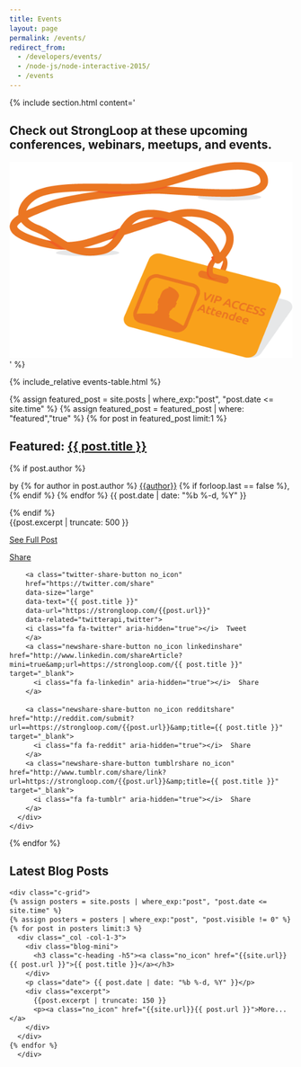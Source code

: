 ```yaml
---
title: Events
layout: page
permalink: /events/
redirect_from:
  - /developers/events/
  - /node-js/node-interactive-2015/
  - /events
---
```

{% include section.html content='
      <div class="c-grid">
        <div class="_col -col-3-4">
          <h2>Check out StrongLoop at these upcoming conferences, webinars, meetups, and events.</h2>
        </div>
        <div class="_col -col-1-4">
        <img src="/blog-assets/2013/07/sl_nr_events_graphic_0_main.png" class="c-fleximg">
        </div>
      </div>
' %}
<section class="c-section x-white">
  <div class="c-container -padded">
    <div class="c-grid">
      <div class="_col -col-1-1">
          {% include_relative events-table.html %}
      </div>
    </div>
  </div>
</section>

{% assign featured_post = site.posts | where_exp:"post", "post.date <= site.time" %}
{% assign featured_post = featured_post | where: "featured","true" %}
{% for post in featured_post limit:1 %}
  <section class="c-section x-lightgrey">
    <div class="c-container -padded">
      <div class="_col -col-1-1">
      <h2 class="c-heading -h4">Featured: <a class="no_icon" href="{{site.url}}{{ post.url }}">{{ post.title }}</a></h2>
        {% if post.author %}<p class="author">by
          {% for author in post.author %}
            <a class="no_icon" href="/authors/{{ author | replace: " ", "_" | replace: ".", "_" }}/">{{author}}</a>
            {% if forloop.last == false %},{% endif %}
          {% endfor %}
        {{ post.date | date: "%b %-d, %Y" }} </p>
        {% endif %}
        <div class="excerpt">
          {{post.excerpt | truncate: 500 }}
          <p><a class="no_icon" href="{{site.url}}{{ post.url }}">See Full Post</a>
        </div>
        <div class="share">
       <!-- Load Facebook SDK for JavaScript -->
      <div id="fb-root"></div>
      <script>(function(d, s, id) {
        var js, fjs = d.getElementsByTagName(s)[0];
        if (d.getElementById(id)) return;
        js = d.createElement(s); js.id = id;
        js.src = "//connect.facebook.net/en_GB/sdk.js#xfbml=1&version=v2.9&appId=243237449414858";
        fjs.parentNode.insertBefore(js, fjs);
      }(document, 'script', 'facebook-jssdk'));</script>
        <div class="fb-share-button" data-href="https://strongloop.com/{{post.url}}" data-layout="button_count" data-size="small" data-mobile-iframe="true"><a class="fb-xfbml-parse-ignore" target="_blank" href="https://www.facebook.com/sharer/sharer.php?u=https://strongloop.com/{{post.url}}%2F&amp;src=sdkpreparse">Share</a></div>

        <a class="twitter-share-button no_icon"
        href="https://twitter.com/share"
        data-size="large"
        data-text="{{ post.title }}"
        data-url="https://strongloop.com/{{post.url}}"
        data-related="twitterapi,twitter">
        <i class="fa fa-twitter" aria-hidden="true"></i>  Tweet
        </a>
        <a class="newshare-share-button no_icon linkedinshare" href="http://www.linkedin.com/shareArticle?mini=true&amp;url=https://strongloop.com/{{ post.title }}" target="_blank">
          <i class="fa fa-linkedin" aria-hidden="true"></i>  Share
        </a>

        <a class="newshare-share-button no_icon redditshare" href="http://reddit.com/submit?url==https://strongloop.com/{{post.url}}&amp;title={{ post.title }}" target="_blank">
          <i class="fa fa-reddit" aria-hidden="true"></i>  Share
        </a>
        <a class="newshare-share-button tumblrshare no_icon" href="http://www.tumblr.com/share/link?url=https://strongloop.com/{{post.url}}&amp;title={{ post.title }}" target="_blank">
          <i class="fa fa-tumblr" aria-hidden="true"></i>  Share
        </a>
      </div>
    </div>
  </section>
{% endfor %}
<section class="c-section x-lightgrey" >
  <div class="c-container -padded-top">
    <h2 class="c-heading -h3 x-center">Latest Blog Posts</h2>

    <div class="c-grid">
    {% assign posters = site.posts | where_exp:"post", "post.date <= site.time" %}
    {% assign posters = posters | where_exp:"post", "post.visible != 0" %}
    {% for post in posters limit:3 %}
      <div class="_col -col-1-3">
        <div class="blog-mini">
          <h3 class="c-heading -h5"><a class="no_icon" href="{{site.url}}{{ post.url }}">{{ post.title }}</a></h3>
        </div>
        <p class="date"> {{ post.date | date: "%b %-d, %Y" }}</p>
        <div class="excerpt">
          {{post.excerpt | truncate: 150 }}
          <p><a class="no_icon" href="{{site.url}}{{ post.url }}">More...</a>
        </div>
      </div>
    {% endfor %}
      </div>
  </div>
</section>


